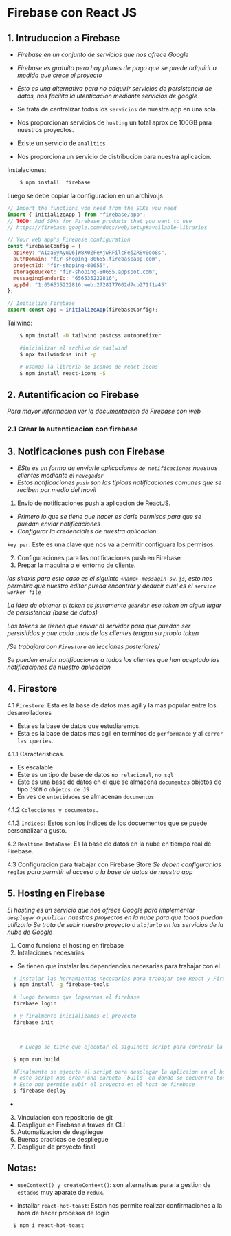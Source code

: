 # Firebase con React JS
## 1. Intruduccion a Firebase
- *Firebase en un conjunto de servicios que nos ofrece Google*

- *Firebase es gratuito pero hay planes de pago que se puede adquirir a medida que crece el proyecto*

- _*Esto es una alternativa para no adquirir servicios de persistencia de datos, nos facilita la utenticacion mediante servicios de google*_

- Se trata de centralizar todos los `servicios` de nuestra app en una sola.

- Nos proporcionan servicios de `hosting` un total aprox de 100GB para nuestros proyectos.

- Existe un servicio de `analitics`

- Nos proporciona un servicio de distribucion para  nuestra aplicacion.

Instalaciones: 

```bash
    $ npm install  firebase
```
Luego se debe copiar la configuracion en un archivo.js
```js
// Import the functions you need from the SDKs you need
import { initializeApp } from "firebase/app";
// TODO: Add SDKs for Firebase products that you want to use
// https://firebase.google.com/docs/web/setup#available-libraries

// Your web app's Firebase configuration
const firebaseConfig = {
  apiKey: "AIzaSyAyuQ6jW8X0ZFeXjwRFilcFejZR8v0oo8s",
  authDomain: "fir-shoping-80655.firebaseapp.com",
  projectId: "fir-shoping-80655",
  storageBucket: "fir-shoping-80655.appspot.com",
  messagingSenderId: "656535222816",
  appId: "1:656535222816:web:2728177602d7cb271f1a45"
};

// Initialize Firebase
export const app = initializeApp(firebaseConfig);
```

Tailwind: 
```bash
    $ npm install -D tailwind postcss autoprefixer

    #inicializar el archivo de tailwind
    $ npx tailwindcss init -p

    # usamos la libreria de iconos de react icons
    $ npm install react-icons -S
```
## 2. Autentificacion co Firebase
*Para mayor informacion ver la documentacion de Firebase con web*

### 2.1 Crear la autenticacion con firebase

## 3. Notificaciones push con Firebase
- *ESte es un forma de enviarle aplicaciones `de notificaciones` nuestros clientes mediante el `nevegador`*
- *Estos notificaciones `push` son las tipicas notificaciones comunes que se reciben por medio del movil*

1. Envio de notificaciones  push a aplicacion de ReactJS.
- *Primero lo que se tiene que hacer es darle permisos para que se puedan enviar notificaciones*
- *Configurar la credenciales de nuestra aplicacion*

`key per`: Este es una clave que nos va  a permitir configuara los  permisos

2. Configuraciones para las  notificaciones push en Firebase
3. Prepar la maquina o el entorno de cliente.

*las sitaxis para este caso es el siguinte `<name>-messagin-sw.js`, esto nos permitira que nuestro editor pueda encontrar y deducir cual es el `service worker file`*

*La idea de obtener el token es jsutamente `guardar` ese token en algun lugar de persistencia (base de datos)*

*Los tokens se tienen que enviar al servidor para que puedan ser persisitidos y que cada unos de los clientes tengan su propio token*

*/Se trabajara con `Firestore` en lecciones posteriores/*

*Se pueden enviar notificaciones a todos los clientes que han aceptado las notificaciones de nuestro aplicacion*

## 4. Firestore
4.1 `Firestore`: Esta es la base de datos mas agil y la mas popular entre los desarrolladores
- Esta es la base de datos que estudiaremos.
- Esta es la base de datos mas agil en terminos de `performance` y al `correr las queries`.

4.1.1 Caracteristicas.

- Es escalable
- Este es un tipo de base de datos `no relacional`, `no sql`
- Este es una base de datos en el que se almacena `documentos` objetos de tipo `JSON` o `objetos de JS`
- En ves de `entetidades` se almacenan `documentos`

4.1.2 `Colecciones y documentos.`

4.1.3 `Indices:` Estos son los indices de los docuementos que se puede personalizar a gusto.

4.2 `Realtime DataBase`: Es la base de datos en la nube en tiempo real de Firebase.

4.3 Configuracion para trabajar con Firebase Store
*Se deben configurar las `reglas` para permitir el acceso a la base de datos de nuestra app*


## 5. Hosting en Firebase
*El hosting es un servicio que nos ofrece Google para implementar `desplegar` o `publicar` nuestros proyectos en la nube para que todos puedan utilizarlo*
*Se trata de subir nuestro proyecto o `alojarlo` en los servicios de la nube de Google*

1. Como funciona el hosting en firebase
2. Intalaciones necesarias
- Se tienen que instalar las dependencias necesarias para trabajar con el.
```bash
  # instalar las herramientas necesarias para trabajar con React y Firebase hosting
  $ npm install -g firebase-tools

  # luego tenemos que logearnos el firebase 
  firebase login

  # y finalmente inicializamos el proyecto
  firebase init



    # Luego se tiene que ejecutar el siguinete script para contruir la build optimizada del proyecto

  $ npm run build

  #Finalmente se ejecuta el script para desplegar la aplicaion en el host
  # este script nos crear una carpeta `build` en donde se encuentra todo los archivos que seran publicos al mundo
  # Esto nos permite subir el proyecto en el host de firebase
  $ firebase deploy

```
-
3. Vinculacion con repositorio de git
4. Despligue en Firebase a traves de CLI
5. Automatizacion de despliegue
6. Buenas practicas de despliegue
7. Despligue de proyecto final
## Notas: 
- `useContext() y createContext()`: son alternativas para la gestion de `estados` muy aparate de `redux`.

- installar `react-hot-toast`: Eston nos permite realizar confirmaciones a la hora de hacer procesos de login

```bash 
  $ npm i react-hot-toast
```


